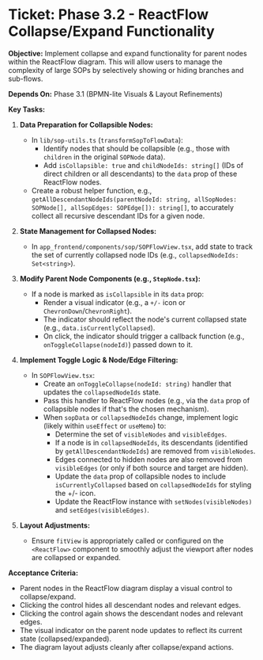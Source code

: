 # Ticket: Phase 3.2 - ReactFlow Collapse/Expand Functionality

**Objective:** Implement collapse and expand functionality for parent nodes within the ReactFlow diagram. This will allow users to manage the complexity of large SOPs by selectively showing or hiding branches and sub-flows.

**Depends On:** Phase 3.1 (BPMN-lite Visuals & Layout Refinements)

**Key Tasks:**

1.  **Data Preparation for Collapsible Nodes:**
    *   In `lib/sop-utils.ts` (`transformSopToFlowData`):
        *   Identify nodes that should be collapsible (e.g., those with `children` in the original `SOPNode` data).
        *   Add `isCollapsible: true` and `childNodeIds: string[]` (IDs of direct children or all descendants) to the `data` prop of these ReactFlow nodes.
    *   Create a robust helper function, e.g., `getAllDescendantNodeIds(parentNodeId: string, allSopNodes: SOPNode[], allSopEdges: SOPEdge[]): string[]`, to accurately collect all recursive descendant IDs for a given node.

2.  **State Management for Collapsed Nodes:**
    *   In `app_frontend/components/sop/SOPFlowView.tsx`, add state to track the set of currently collapsed node IDs (e.g., `collapsedNodeIds: Set<string>`).

3.  **Modify Parent Node Components (e.g., `StepNode.tsx`):**
    *   If a node is marked as `isCollapsible` in its `data` prop:
        *   Render a visual indicator (e.g., a `+/-` icon or `ChevronDown`/`ChevronRight`).
        *   The indicator should reflect the node's current collapsed state (e.g., `data.isCurrentlyCollapsed`).
        *   On click, the indicator should trigger a callback function (e.g., `onToggleCollapse(nodeId)`) passed down to it.

4.  **Implement Toggle Logic & Node/Edge Filtering:**
    *   In `SOPFlowView.tsx`:
        *   Create an `onToggleCollapse(nodeId: string)` handler that updates the `collapsedNodeIds` state.
        *   Pass this handler to ReactFlow nodes (e.g., via the `data` prop of collapsible nodes if that's the chosen mechanism).
        *   When `sopData` or `collapsedNodeIds` change, implement logic (likely within `useEffect` or `useMemo`) to:
            *   Determine the set of `visibleNodes` and `visibleEdges`.
            *   If a node is in `collapsedNodeIds`, its descendants (identified by `getAllDescendantNodeIds`) are removed from `visibleNodes`.
            *   Edges connected to hidden nodes are also removed from `visibleEdges` (or only if both source and target are hidden).
            *   Update the `data` prop of collapsible nodes to include `isCurrentlyCollapsed` based on `collapsedNodeIds` for styling the +/- icon.
            *   Update the ReactFlow instance with `setNodes(visibleNodes)` and `setEdges(visibleEdges)`.

5.  **Layout Adjustments:**
    *   Ensure `fitView` is appropriately called or configured on the `<ReactFlow>` component to smoothly adjust the viewport after nodes are collapsed or expanded.

**Acceptance Criteria:**

*   Parent nodes in the ReactFlow diagram display a visual control to collapse/expand.
*   Clicking the control hides all descendant nodes and relevant edges.
*   Clicking the control again shows the descendant nodes and relevant edges.
*   The visual indicator on the parent node updates to reflect its current state (collapsed/expanded).
*   The diagram layout adjusts cleanly after collapse/expand actions. 